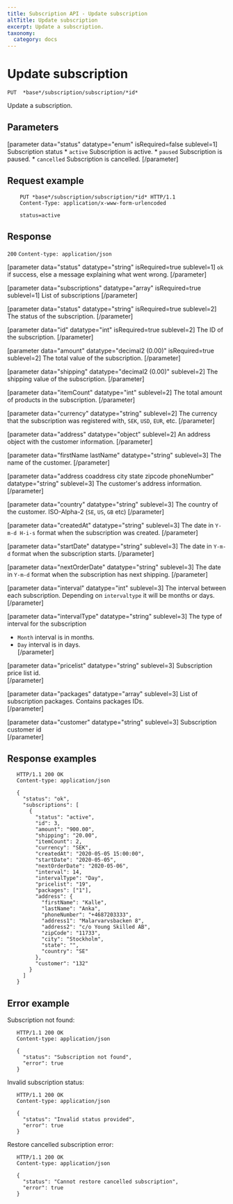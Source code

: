 ```yaml
---
title: Subscription API - Update subscription
altTitle: Update subscription
excerpt: Update a subscription.
taxonomy:
  category: docs
---
```


# Update subscription

```text
PUT  *base*/subscription/subscription/*id*
```

Update a subscription.

## Parameters

[parameter data="status" datatype="enum" isRequired=false sublevel=1]
Subscription status
       * ``active`` Subscription is active.
       * ``paused`` Subscription is paused.
       * ``cancelled`` Subscription is cancelled.
[/parameter]

## Request example

```http
    PUT *base*/subscription/subscription/*id* HTTP/1.1
    Content-Type: application/x-www-form-urlencoded
    
    status=active
```

## Response

`200` `Content-type: application/json`

[parameter data="status" datatype="string" isRequired=true sublevel=1]
``ok`` if success, else a message explaining what went wrong.
[/parameter]

[parameter data="subscriptions" datatype="array" isRequired=true sublevel=1]
List of subscriptions
[/parameter]

[parameter data="status" datatype="string" isRequired=true sublevel=2]
The status of the subscription.
[/parameter]

[parameter data="id" datatype="int" isRequired=true sublevel=2]
The ID of the subscription.
[/parameter]

[parameter data="amount" datatype="decimal2 (0.00)" isRequired=true sublevel=2]
The total value of the subscription.
[/parameter]

[parameter data="shipping" datatype="decimal2 (0.00)" sublevel=2]
The shipping value of the subscription.
[/parameter]

[parameter data="itemCount" datatype="int" sublevel=2]
The total amount of products in the subscription.
[/parameter]

[parameter data="currency" datatype="string" sublevel=2]
The currency that the subscription was registered with, ``SEK``, ``USD``, ``EUR``, etc.
[/parameter]

[parameter data="address" datatype="object" sublevel=2]
An address object with the customer information.
[/parameter]

[parameter data="firstName lastName" datatype="string" sublevel=3]
The name of the customer.
[/parameter]

[parameter data="address coaddress city state zipcode phoneNumber" datatype="string" sublevel=3]
The customer's address information.
[/parameter]

[parameter data="country" datatype="string" sublevel=3]
The country of the customer. ISO-Alpha-2 (``SE``, ``US``, ``GB`` etc)
[/parameter]

[parameter data="createdAt" datatype="string" sublevel=3]
The date in ``Y-m-d H-i-s`` format when the subscription was created.
[/parameter]

[parameter data="startDate" datatype="string" sublevel=3]
The date in ``Y-m-d`` format when the subscription starts.
[/parameter]

[parameter data="nextOrderDate" datatype="string" sublevel=3]
The date in ``Y-m-d`` format when the subscription has next shipping.
[/parameter]

[parameter data="interval" datatype="int" sublevel=3]
The interval between each subscription. Depending on `intervaltype` it will be months or days.
[/parameter]

[parameter data="intervalType" datatype="string" sublevel=3]
The type of interval for the subscription
* ``Month`` interval is in months.
* ``Day`` interval is in days.        
[/parameter]

[parameter data="pricelist" datatype="string" sublevel=3]
Subscription price list id.      
[/parameter]

[parameter data="packages" datatype="array" sublevel=3]
List of subscription packages. Contains packages IDs.   
[/parameter]

[parameter data="customer" datatype="string" sublevel=3]
Subscription customer id   
[/parameter]

## Response examples

```http
   HTTP/1.1 200 OK
   Content-type: application/json

   {
     "status": "ok",
     "subscriptions": [
       {
         "status": "active",
         "id": 3,
         "amount": "900.00",
         "shipping": "20.00",
         "itemCount": 2,
         "currency": "SEK",
         "createdAt": "2020-05-05 15:00:00",
         "startDate": "2020-05-05",
         "nextOrderDate": "2020-05-06",
         "interval": 14,
         "intervalType": "Day",
         "pricelist": "19",
         "packages": ["1"],
         "address": {
           "firstName": "Kalle",
           "lastName": "Anka",
           "phoneNumber": "+4687203333",
           "address1": "Malarvarvsbacken 8",
           "address2": "c/o Young Skilled AB",
           "zipCode": "11733",
           "city": "Stockholm",
           "state": "",
           "country": "SE"
         },
         "customer": "132"
       }
     ]  
   }
```

## Error example

Subscription not found:

```http
   HTTP/1.1 200 OK
   Content-type: application/json

   {
     "status": "Subscription not found",
     "error": true
   }
```

Invalid subscription status:

```http
   HTTP/1.1 200 OK
   Content-type: application/json

   {
     "status": "Invalid status provided",
     "error": true
   }
```

Restore cancelled subscription error:

```http
   HTTP/1.1 200 OK
   Content-type: application/json

   {
     "status": "Cannot restore cancelled subscription",
     "error": true
   }
```